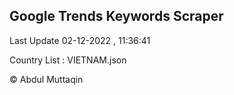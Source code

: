 

## Google Trends Keywords Scraper 
 
Last Update 02-12-2022 , 11:36:41

Country List :
VIETNAM.json



© Abdul Muttaqin 
